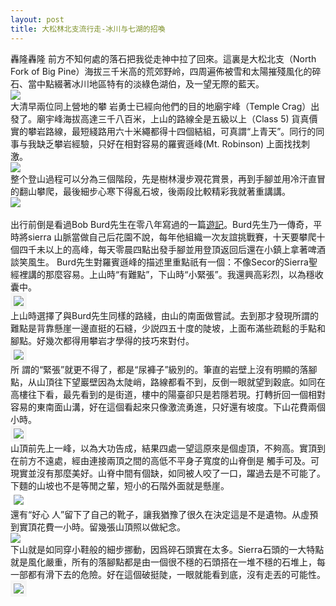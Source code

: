 ```yaml
---
layout: post
title: 大松林北支流行走-冰川与七湖的招喚
---
```

<div>轟隆轟隆 前方不知何處的落石把我從走神中拉了回來。這裏是大松北支（North Fork of Big Pine）海拔三千米高的荒郊野岭，四周遍佈被雪和太陽摧殘風化的碎石、當中點綴著冰川地區特有的淡綠色湖伯，及一望无際的藍天。</div>
<div><img class="img_block"  src="/content/images/galleries/2013bigpine/big_pine_backpack-17.jpg" style="margin-left: auto; margin-right: auto;" ></div>
<div>大清早兩位同上營地的攀 岩勇士已經向他們的目的地廟宇峰（Temple Crag）出發了。廟宇峰海拔高達三千八百米，上山的路線全是五級以上（Class 5) 貨真價實的攀岩路線，最短綫路用六十米繩都得十四個結組，可真謂“上青天”。同行的同事与我缺乏攀岩經驗，只好在相對容易的羅賓遜峰(Mt. Robinson) 上面找找刺激。</div>
<div></div>
<div><a href="http://www.snwburd.com/bob/trip_maps/robinson_s_1" title="topo"><img class="img_block"  src="http://www.snwburd.com/bob/trip_maps/robinson_s_1" style="vertical-align: middle;" ></a></div>
<div></div>
<div>整个登山過程可以分為三個階段，先是樹林漫步覌花賞景，再到手腳並用冷汗直冒的翻山攀爬，最後細步心寒下得亂石坡，後兩段比較精彩我就著重講講。</div>
<div><img class="img_left"  src="/content/images/galleries/2013bigpine/sdc12869.jpg" style="vertical-align: middle; margin-left: auto; margin-right: auto;" ></div>
<div><br>出行前倒是看過Bob Burd先生在零八年寫過的一篇<a href="http://www.snwburd.com/bob/trip_reports%20/robinson_s_1.html">遊記</a>。Burd先生乃一傳奇，平時將sierra 山脈當做自己后花園不說，每年他組織一次友誼挑戰賽，十天要攀爬十個四千未以上的高峰，每天零晨四點出發手腳並用登頂返回后還在小鎮上拿著啤酒談笑風生。 Burd先生對羅賓遜峰的描述里重點祇有一個：不像Secor的Sierra聖經裡講的那麼容易。上山時“有難點”，下山時“小緊張”。我還興高彩烈，以為穩收囊中。</div>
<div></div>
<div><img  src="/content/images/galleries/2013bigpine/sdc12954.jpg" style="border: 5px solid #f5f5f5; margin-left: auto; margin-right: auto;" ></div>
<div></div>
<div>上山時選擇了與Burd先生同樣的路綫，由山的南面做嘗試。去到那才發現所謂的難點是背靠懸崖一邊直挺的石縫，少説四五十度的陡坡，上面布滿些疏鬆的手點和腳點。好幾次都得用攀岩才學得的技巧來對付。</div>
<div><img  src="/content/images/galleries/2013bigpine/sdc12970.jpg" style="border: 5px solid #f5f5f5; margin-left: auto; margin-right: auto;" ><br>所 謂的“緊張”就更不得了，都是“尿褲子”級別的。筆直的岩壁上沒有明顯的落腳點，从山頂往下望巖壁因為太陡峭，路線都看不到，反倒一眼就望到穀底。如同在 高樓往下看，最先看到的是街道，樓中的陽臺卻只是若隱若現。打轉折回一個相對容易的東南面山溝，好在這個看起來只像激流勇進，只好還有坡度。下山花費兩個 小時。</div>
<div><img  src="/content/images/galleries/2013bigpine/sdc12985.jpg" style="border: 5px solid #f5f5f5; margin-left: auto; margin-right: auto;" ><br>山頂前先上一峰，以為大功告成，結果四處一望這原來是個虛頂，不夠高。實頂到在前方不遠處，經由連接兩頂之間的高低不平身子寬度的山脊倒是 觸手可及。可現實並沒有那麼美好。山脊中間有個缺，如同被人咬了一口，躍過去是不可能了。下麵的山坡也不是等閒之輩，短小的石階外面就是懸崖。</div>
<div><img  src="/content/images/galleries/2013bigpine/sdc12986.jpg" style="margin-left: auto; margin-right: auto; border: 5px solid white;" ></div>
<div>還有“好心 人”留下了自己的靴子，讓我猶豫了很久在決定這是不是遺物。从虛預到實頂花費一小時。留幾張山頂照以做紀念。</div>
<div><img  src="/content/images/galleries/2013bigpine/sdc12997.jpg" style="margin-left: auto; margin-right: auto;" ></div>
<div>下山就是如同穿小鞋般的細步挪動，因爲碎石頭實在太多。Sierra石頭的一大特點就是風化嚴重，所有的落腳點都是由一個很不穩的石頭搭在一堆不穩的石堆上，每一部都有滑下去的危險。好在這個破挺陡，一眼就能看到底，沒有走丟的可能性。</div>
<div><img  src="/content/images/galleries/2013bigpine/big_pine_backpack-25.jpg" style="border: 5px solid whitesmoke;" ></div>